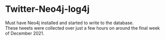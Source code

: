 # Twitter-Neo4j-log4j
Must have Neo4j installed and started to write to the database.
<br>
These tweets were collected over just a few hours on around the final week of December 2021.
